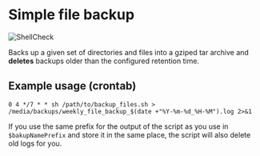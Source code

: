 # Simple file backup
![ShellCheck](https://github.com/sandrotanner/simple-file-backup/workflows/ShellCheck/badge.svg)

Backs up a given set of directories and files into a gziped tar archive and **deletes** backups older than the configured retention time.

## Example usage (crontab)
```
0 4 */7 * * sh /path/to/backup_files.sh > /media/backups/weekly_file_backup_$(date +"%Y-%m-%d_%H-%M").log 2>&1
```
If you use the same prefix for the output of the script as you use in `$bakupNamePrefix` and store it in the same place, the script will also delete old logs for you.
